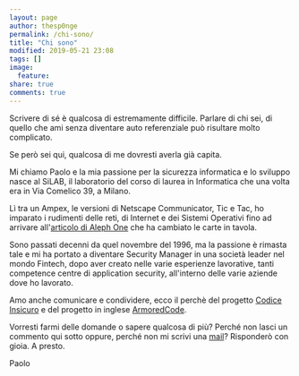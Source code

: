 ```yaml
---
layout: page
author: thesp0nge
permalink: /chi-sono/
title: "Chi sono"
modified: 2019-05-21 23:08
tags: []
image:
  feature:
share: true
comments: true
---
```


Scrivere di sé è qualcosa di estremamente difficile. Parlare di chi sei, di
quello che ami senza diventare auto referenziale può risultare molto
complicato.

Se però sei qui, qualcosa di me dovresti averla già capita.

Mi chiamo Paolo e la mia passione per la sicurezza informatica e lo sviluppo
nasce al SiLAB, il laboratorio del corso di laurea in Informatica che una volta
era in Via Comelico 39, a Milano.

Lì tra un Ampex, le versioni di Netscape Communicator, Tic e Tac, ho imparato i
rudimenti delle reti, di Internet e dei Sistemi Operativi fino ad arrivare
all'[articolo di Aleph One](http://phrack.org/issues/49/14.html) che ha
cambiato le carte in tavola.

Sono passati decenni da quel novembre del 1996, ma la passione è rimasta tale e
mi ha portato a diventare Security Manager in una società leader nel mondo
Fintech, dopo aver creato nelle varie esperienze lavorative, tanti competence
centre di application security, all'interno delle varie aziende dove ho
lavorato.

Amo anche comunicare e condividere, ecco il perchè del progetto [Codice
Insicuro](https://codiceinsicuro.it) e del progetto in inglese
[ArmoredCode](https://armoredcode.com).

Vorresti farmi delle domande o sapere qualcosa di più? Perché non lasci un
commento qui sotto oppure, perché non mi scrivi una
[mail](mailto:paolo@codiceinsicuro.it)?
Risponderò con gioia.
A presto.

Paolo

